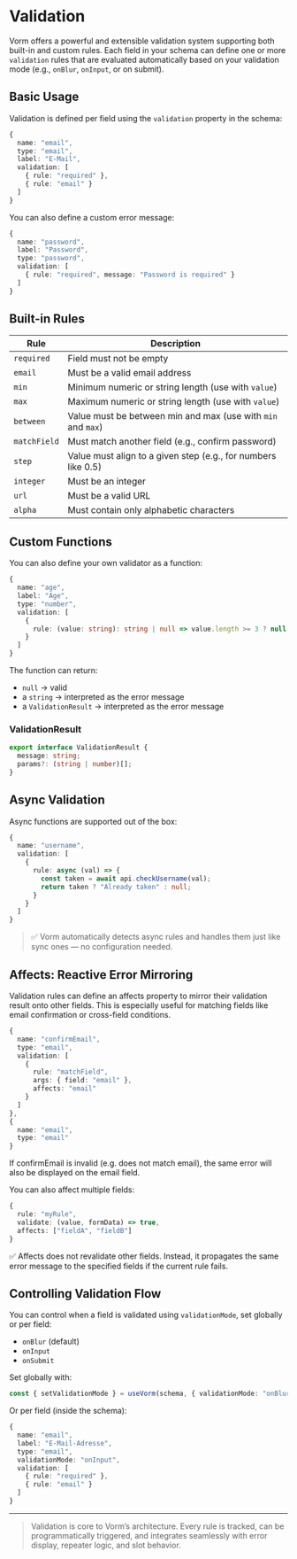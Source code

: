 # Validation

Vorm offers a powerful and extensible validation system supporting both built-in and custom rules. Each field in your schema can define one or more `validation` rules that are evaluated automatically based on your validation mode (e.g., `onBlur`, `onInput`, or on submit).

## Basic Usage

Validation is defined per field using the `validation` property in the schema:

```ts
{
  name: "email",
  type: "email",
  label: "E-Mail",
  validation: [
    { rule: "required" },
    { rule: "email" }
  ]
}
```

You can also define a custom error message:

```ts
{
  name: "password",
  label: "Password",
  type: "password",
  validation: [
    { rule: "required", message: "Password is required" }
  ]
}
```

## Built-in Rules

| Rule         | Description                                                   |
| ------------ | ------------------------------------------------------------- |
| `required`   | Field must not be empty                                       |
| `email`      | Must be a valid email address                                 |
| `min`        | Minimum numeric or string length (use with `value`)           |
| `max`        | Maximum numeric or string length (use with `value`)           |
| `between`    | Value must be between min and max (use with `min` and `max`)  |
| `matchField` | Must match another field (e.g., confirm password)             |
| `step`       | Value must align to a given step (e.g., for numbers like 0.5) |
| `integer`    | Must be an integer                                            |
| `url`        | Must be a valid URL                                           |
| `alpha`      | Must contain only alphabetic characters                       |

## Custom Functions

You can also define your own validator as a function:

```ts
{
  name: "age",
  label: "Age",
  type: "number",
  validation: [
    {
      rule: (value: string): string | null => value.length >= 3 ? null : "Custom maxLength validator"
    }
  ]
}
```

The function can return:

- `null` → valid
- a `string` → interpreted as the error message
- a `ValidationResult` → interpreted as the error message

### ValidationResult

```ts
export interface ValidationResult {
  message: string;
  params?: (string | number)[];
}
```

## Async Validation

Async functions are supported out of the box:

```ts
{
  name: "username",
  validation: [
    {
      rule: async (val) => {
        const taken = await api.checkUsername(val);
        return taken ? "Already taken" : null;
      }
    }
  ]
}
```

> ✅ Vorm automatically detects async rules and handles them just like sync ones — no configuration needed.

## Affects: Reactive Error Mirroring

Validation rules can define an affects property to mirror their validation result onto other fields. This is especially useful for matching fields like email confirmation or cross-field conditions.

```ts
{
  name: "confirmEmail",
  type: "email",
  validation: [
    {
      rule: "matchField",
      args: { field: "email" },
      affects: "email"
    }
  ]
},
{
  name: "email",
  type: "email"
}
```

If confirmEmail is invalid (e.g. does not match email), the same error will also be displayed on the email field.

You can also affect multiple fields:

```ts
{
  rule: "myRule",
  validate: (value, formData) => true,
  affects: ["fieldA", "fieldB"]
}
```

✅ Affects does not revalidate other fields. Instead, it propagates the same error message to the specified fields if the current rule fails.

## Controlling Validation Flow

You can control when a field is validated using `validationMode`, set globally or per field:

- `onBlur` (default)
- `onInput`
- `onSubmit`

Set globally with:

```ts
const { setValidationMode } = useVorm(schema, { validationMode: "onBlur" });
```

Or per field (inside the schema):

```ts
{
  name: "email",
  label: "E-Mail-Adresse",
  type: "email",
  validationMode: "onInput",
  validation: [
    { rule: "required" },
    { rule: "email" }
  ]
}
```

---

> Validation is core to Vorm’s architecture. Every rule is tracked, can be programmatically triggered, and integrates seamlessly with error display, repeater logic, and slot behavior.

